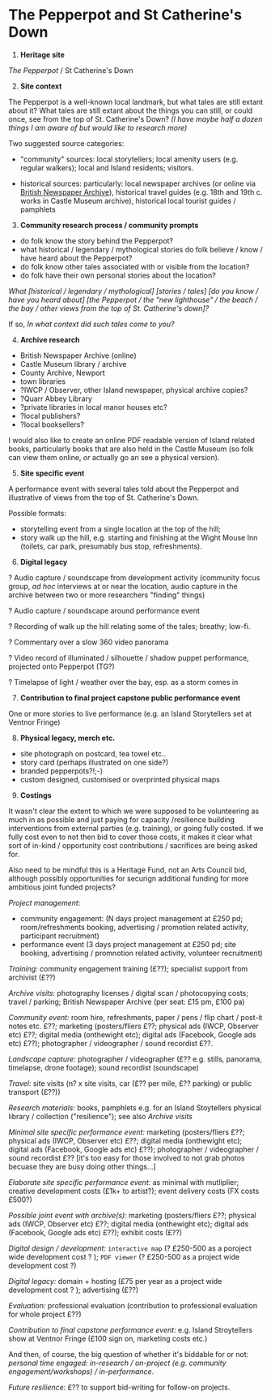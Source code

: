 # The Pepperpot and St Catherine's Down

1. __Heritage site__

*The Pepperpot* / St Catherine's Down

2. __Site context__

The Pepperpot is a well-known local landmark, but what tales are still extant about it? What tales are still extant about the things you can still, or could once, see from the top of St. Catherine's Down? *(I have maybe half a dozen things I am aware of but would like to research more)*

Two suggested source categories:

- "community" sources: local storytellers; local amenity users (e.g. regular walkers); local and Island residents; visitors.

- historical sources: particularly: local newspaper archives (or online via [British Newspaper Archive](https://britishnewspaperarchive.co.uk)), historical travel guides (e.g. 18th and 19th c. works in Castle Museum archive),  historical local tourist guides / pamphlets

3. __Community research  process / community prompts__

- do folk know the story behind the Pepperpot?
- what historical / legendary / mythological stories do folk believe / know / have heard about the Pepperpot?
- do folk know other tales associated with or visible from the location?
- do folk have their own personal stories about the location?

*What [historical / legendary / mythological] [stories / tales] [do you know / have you heard about] [the Pepperpot / the "new lighthouse" / the beach / the bay / other views from the top of St. Catherine's down]?*

If so, *In what context did such tales come to you?*

4. __Archive research__

- British Newspaper Archive (online)
- Castle Museum library / archive
- County Archive, Newport
- town libraries
- ?IWCP / Observer, other Island newspaper, physical archive copies?
- ?Quarr Abbey Library
- ?private libraries in local manor houses etc?
- ?local publishers?
- ?local booksellers?

I would also like to create an online PDF readable version of Island related books, particularly books that are also held in the Castle Museum (so folk can view them online, *or* actually go an see a physical version).

5. __Site specific event__

A performance event with several tales told about the Pepperpot and illustrative of views from the top of St. Catherine's Down.

Possible formats:

- storytelling event from a single location at the top of the hill;
- story walk up the hill, e.g. starting and finishing at the Wight Mouse Inn (toilets, car park, presumably bus stop, refreshments).

6. __Digital legacy__

? Audio capture / soundscape from development activity (community focus group, *ad hoc* interviews at or near the location, audio capture in the archive between two or more researchers "finding" things)

? Audio capture / soundscape around performance event

? Recording of walk up the hill relating some of the tales; breathy; low-fi.

? Commentary over a slow 360 video panorama

? Video record of illuminated / silhouette / shadow puppet performance, projected onto Pepperpot (TG?)

? Timelapse of light / weather over the bay, esp. as a storm comes in

7. __Contribution to final project capstone public performance event__

One or more stories to live performance (e.g. an Island Storytellers set at Ventnor Fringe)

8. __Physical legacy, merch etc.__

- site photograph on postcard, tea towel etc..
- story card (perhaps illustrated on one side?)
- branded pepperpots?!;-)
- custom designed, customised or overprinted physical maps

9. __Costings__

It wasn't clear the extent to which we were supposed to be volunteering as much in as possible and just paying for capacity /resilience building interventions from external parties (e.g. training), or going fully costed. If we fully cost even to not then bid to cover those costs, it makes it clear what sort of in-kind / opportunity cost contributions / sacrifices are being asked for.

Also need to be mindful this is a Heritage Fund, not an Arts Council bid, although possibly opportunities for securign additional funding for more ambitious joint funded projects?

*Project management:*

- community engagement: (N days project management at £250 pd; room/refreshments booking, advertising / promotion related activity, participant recruitment)
- performance event (3 days project management at £250 pd; site booking, advertising / promnotion related activity, volunteer recruitment)

*Training:* community engagement training (£??); specialist support from archivist (£??)

*Archive visits:* photography licenses / digital scan / photocopying costs; travel / parking; British Newspaper Archive (per seat: £15 pm, £100 pa)

*Community event:* room hire, refreshments, paper / pens / flip chart / post-it notes etc. £??; marketing (posters/fliers £??; physical ads (IWCP, Observer etc) £??; digital media (onthewight etc); digital ads (Facebook, Google ads etc) £??); photographer / videographer / sound recordist £??.

*Landscape capture*: photographer / videographer (£?? e.g. stills, panorama, timelapse, drone footage); sound recordist (soundscape)

*Travel:* site visits (n? x site visits, car (£?? per mile, £?? parking) or public transport (£??))

*Research materials*: books, pamphlets e.g. for an Island Stoytellers physical library / collection ("resilience"); see also *Archive visits*

*Minimal site specific performance event:* marketing (posters/fliers £??; physical ads (IWCP, Observer etc) £??; digital media (onthewight etc); digital ads (Facebook, Google ads etc) £??); photographer / videographer / sound recordist £?? [it's too easy for those involved to not grab photos becuase they are busy doing other things...]

*Elaborate site specific performance event:* as minimal with mutliplier; creative development costs (£1k+ to artist?); event delivery costs (FX costs £500?)

*Possible joint event with archive(s):* marketing (posters/fliers £??; physical ads (IWCP, Observer etc) £??; digital media (onthewight etc); digital ads (Facebook, Google ads etc) £??); exhibit costs (£??)

*Digital design / development:* `interactive map` (? £250-500 as a poroject wide development cost ? ); `PDF viewer` (? £250-500 as a project wide development cost ?)

*Digital legacy:* domain + hosting (£75 per year as a project wide development cost ? ); advertising (£??)

*Evaluation:* professional evaluation (contribution to professional evaluation for whole project £??)

*Contribution to final capstone performance event:* e.g. Island Stroytellers show at Ventnor Fringe (£100 sign on, marketing costs etc.)

And then, of course, the big question of whether it's biddable for or not: *personal time engaged: in-research / on-project (e.g. community engagement/workshops) / in-performance*.

*Future resilience*: £?? to support bid-writing for follow-on projects.